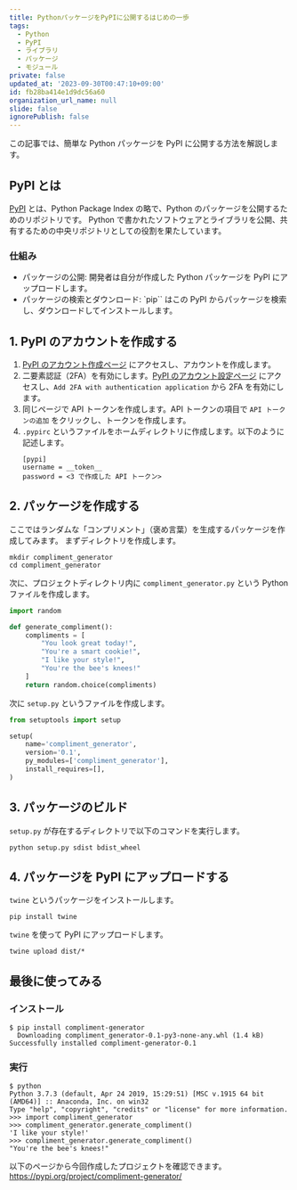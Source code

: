 ```yaml
---
title: PythonパッケージをPyPIに公開するはじめの一歩
tags:
  - Python
  - PyPI
  - ライブラリ
  - パッケージ
  - モジュール
private: false
updated_at: '2023-09-30T00:47:10+09:00'
id: fb28ba414e1d9dc56a60
organization_url_name: null
slide: false
ignorePublish: false
---
```

この記事では、簡単な Python パッケージを PyPI に公開する方法を解説します。

## PyPI とは

[PyPI](https://pypi.org/) とは、Python Package Index の略で、Python のパッケージを公開するためのリポジトリです。
Python で書かれたソフトウェアとライブラリを公開、共有するための中央リポジトリとしての役割を果たしています。

### 仕組み

* パッケージの公開: 開発者は自分が作成した Python パッケージを PyPI にアップロードします。
* パッケージの検索とダウンロード: `pip`` はこの PyPI からパッケージを検索し、ダウンロードしてインストールします。

## 1. PyPI のアカウントを作成する

1. [PyPI のアカウント作成ページ](https://pypi.org/account/register/) にアクセスし、アカウントを作成します。
2. 二要素認証（2FA）を有効にします。[PyPI のアカウント設定ページ](https://pypi.org/manage/account/) にアクセスし、`Add 2FA with authentication application` から 2FA を有効にします。
3. 同じページで API トークンを作成します。API トークンの項目で `API トークンの追加` をクリックし、トークンを作成します。
4. `.pypirc` というファイルをホームディレクトリに作成します。以下のように記述します。
    ```ini:.pypirc
    [pypi]
    username = __token__
    password = <3 で作成した API トークン>
    ```

## 2. パッケージを作成する

ここではランダムな「コンプリメント」（褒め言葉）を生成するパッケージを作成してみます。
まずディレクトリを作成します。

```console
mkdir compliment_generator
cd compliment_generator
```

次に、プロジェクトディレクトリ内に `compliment_generator.py` という Python ファイルを作成します。

```python:compliment_generator.py
import random

def generate_compliment():
    compliments = [
        "You look great today!",
        "You're a smart cookie!",
        "I like your style!",
        "You're the bee's knees!"
    ]
    return random.choice(compliments)

```

次に `setup.py` というファイルを作成します。

```python:setup.py
from setuptools import setup

setup(
    name='compliment_generator',
    version='0.1',
    py_modules=['compliment_generator'],
    install_requires=[],
)
```

## 3. パッケージのビルド

`setup.py` が存在するディレクトリで以下のコマンドを実行します。

```console
python setup.py sdist bdist_wheel
```

## 4. パッケージを PyPI にアップロードする

`twine` というパッケージをインストールします。

```console
pip install twine
```

`twine` を使って PyPI にアップロードします。

```console
twine upload dist/*
```

## 最後に使ってみる

### インストール

```console
$ pip install compliment-generator
  Downloading compliment_generator-0.1-py3-none-any.whl (1.4 kB)
Successfully installed compliment-generator-0.1
```

### 実行

```console
$ python
Python 3.7.3 (default, Apr 24 2019, 15:29:51) [MSC v.1915 64 bit (AMD64)] :: Anaconda, Inc. on win32
Type "help", "copyright", "credits" or "license" for more information.
>>> import compliment_generator
>>> compliment_generator.generate_compliment()
'I like your style!'
>>> compliment_generator.generate_compliment()
"You're the bee's knees!"
```

以下のページから今回作成したプロジェクトを確認できます。
<https://pypi.org/project/compliment-generator/>
